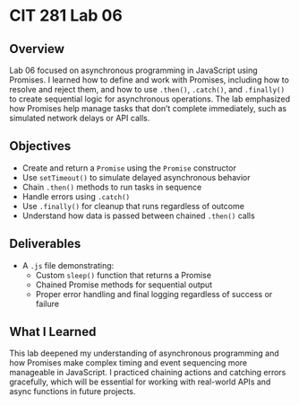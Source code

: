 # CIT 281 Lab 06

## Overview  
Lab 06 focused on asynchronous programming in JavaScript using Promises. I learned how to define and work with Promises, including how to resolve and reject them, and how to use `.then()`, `.catch()`, and `.finally()` to create sequential logic for asynchronous operations. The lab emphasized how Promises help manage tasks that don’t complete immediately, such as simulated network delays or API calls.

## Objectives  
- Create and return a `Promise` using the `Promise` constructor  
- Use `setTimeout()` to simulate delayed asynchronous behavior  
- Chain `.then()` methods to run tasks in sequence  
- Handle errors using `.catch()`  
- Use `.finally()` for cleanup that runs regardless of outcome  
- Understand how data is passed between chained `.then()` calls

## Deliverables  
- A `.js` file demonstrating:
  - Custom `sleep()` function that returns a Promise
  - Chained Promise methods for sequential output
  - Proper error handling and final logging regardless of success or failure

## What I Learned  
This lab deepened my understanding of asynchronous programming and how Promises make complex timing and event sequencing more manageable in JavaScript. I practiced chaining actions and catching errors gracefully, which will be essential for working with real-world APIs and async functions in future projects.
